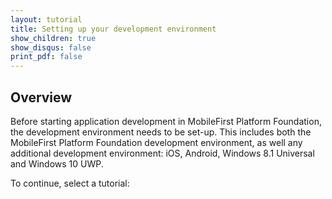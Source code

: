 ```yaml
---
layout: tutorial
title: Setting up your development environment
show_children: true
show_disqus: false
print_pdf: false
---
```

## Overview
Before starting application development in MobileFirst Platform Foundation, the development environment needs to be set-up. This includes both the MobileFirst Platform Foundation development environment, as well any additional development environment: iOS, Android, Windows 8.1 Universal and Windows 10 UWP.

To continue, select a tutorial:
